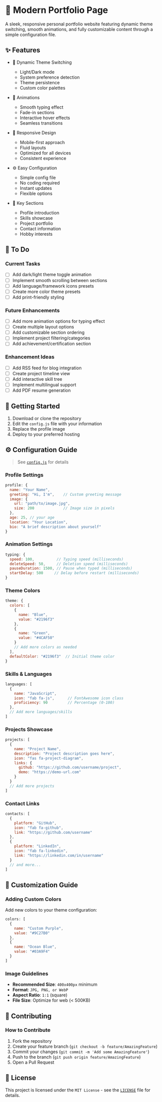 # 🌟 Modern Portfolio Page

A sleek, responsive personal portfolio website featuring dynamic theme switching, smooth animations, and fully customizable content through a simple configuration file.

## ✨ Features

- 🎨 Dynamic Theme Switching
  - Light/Dark mode
  - System preference detection
  - Theme persistence
  - Custom color palettes

- 💫 Animations
  - Smooth typing effect
  - Fade-in sections
  - Interactive hover effects
  - Seamless transitions

- 📱 Responsive Design
  - Mobile-first approach
  - Fluid layouts
  - Optimized for all devices
  - Consistent experience

- ⚙️ Easy Configuration
  - Simple config file
  - No coding required
  - Instant updates
  - Flexible options

- 🎯 Key Sections
  - Profile introduction
  - Skills showcase
  - Project portfolio
  - Contact information
  - Hobby interests

## 📝 To Do

### Current Tasks

- [ ] Add dark/light theme toggle animation
- [ ] Implement smooth scrolling between sections
- [ ] Add language/framework icons presets
- [ ] Create more color theme presets
- [ ] Add print-friendly styling

### Future Enhancements

- [ ] Add more animation options for typing effect
- [ ] Create multiple layout options
- [ ] Add customizable section ordering
- [ ] Implement project filtering/categories
- [ ] Add achievement/certification section

### Enhancement Ideas

- [ ] Add RSS feed for blog integration
- [ ] Create project timeline view
- [ ] Add interactive skill tree
- [ ] Implement multilingual support
- [ ] Add PDF resume generation

## 🚀 Getting Started

1. Download or clone the repository
2. Edit the `config.js` file with your information
3. Replace the profile image
4. Deploy to your preferred hosting

## ⚙️ Configuration Guide

> See [`config.js`](./config.js) for details

### Profile Settings

```javascript
profile: {
  name: "Your Name",
  greeting: "Hi, I'm",    // Custom greeting message
  image: {
    url: "path/to/image.jpg",
    size: 200             // Image size in pixels
  },
  age: 25, // your age
  location: "Your Location",
  bio: "A brief description about yourself"
}
```

### Animation Settings

```javascript
typing: {
  speed: 100,          // Typing speed (milliseconds)
  deleteSpeed: 50,     // Deletion speed (milliseconds)
  pauseDuration: 1500, // Pause when typed (milliseconds)
  startDelay: 500     // Delay before restart (milliseconds)
}
```

### Theme Colors

```javascript
theme: {
  colors: [
    {
      name: "Blue",
      value: "#2196f3"
    },
    {
      name: "Green",
      value: "#4CAF50"
    }
    // Add more colors as needed
  ],
  defaultColor: "#2196f3"  // Initial theme color
}
```

### Skills & Languages

```javascript
languages: [
  {
    name: "JavaScript",
    icon: "fab fa-js",      // FontAwesome icon class
    proficiency: 90         // Percentage (0-100)
  },
  // Add more languages/skills
]
```

### Projects Showcase

```javascript
projects: [
  {
    name: "Project Name",
    description: "Project description goes here",
    icon: "fas fa-project-diagram",
    links: {
      github: "https://github.com/username/project",
      demo: "https://demo-url.com"
    }
  }
  // Add more projects
]
```

### Contact Links

```javascript
contacts: [
  {
    platform: "GitHub",
    icon: "fab fa-github",
    link: "https://github.com/username"
  },
  {
    platform: "LinkedIn",
    icon: "fab fa-linkedin",
    link: "https://linkedin.com/in/username"
  }
  // and more...
]
```

## 🎨 Customization Guide

### Adding Custom Colors

Add new colors to your theme configuration:

```javascript
colors: [
  {
    name: "Custom Purple",
    value: "#9C27B0"
  },
  {
    name: "Ocean Blue",
    value: "#03A9F4"
  }
]
```

### Image Guidelines

- **Recommended Size**: `400x400px` minimum
- **Format**: `JPG, PNG, or WebP`
- **Aspect Ratio**: `1:1` (square)
- **File Size**: Optimize for web (< 500KB)

## 🤝 Contributing

### How to Contribute

1. Fork the repository
2. Create your feature branch (`git checkout -b feature/AmazingFeature`)
3. Commit your changes (`git commit -m 'Add some AmazingFeature'`)
4. Push to the branch (`git push origin feature/AmazingFeature`)
5. Open a Pull Request

## 📜 License

This project is licensed under the `MIT License` - see the [`LICENSE`](./LICENSE) file for details.
